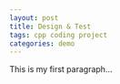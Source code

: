 ```yaml
---
layout: post
title: Design & Test
tags: cpp coding project
categories: demo
---
```


This is my first paragraph...
